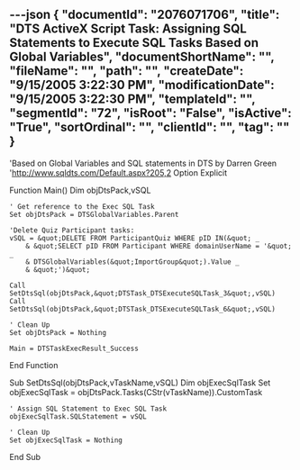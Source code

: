 ---json
{
  "documentId": "2076071706",
  "title": "DTS ActiveX Script Task: Assigning SQL Statements to Execute SQL Tasks Based on Global Variables",
  "documentShortName": "",
  "fileName": "",
  "path": "",
  "createDate": "9/15/2005 3:22:30 PM",
  "modificationDate": "9/15/2005 3:22:30 PM",
  "templateId": "",
  "segmentId": "72",
  "isRoot": "False",
  "isActive": "True",
  "sortOrdinal": "",
  "clientId": "",
  "tag": ""
}
---

'Based on Global Variables and SQL statements in DTS by Darren Green
'http://www.sqldts.com/Default.aspx?205,2
Option Explicit

Function Main()
    Dim objDtsPack,vSQL

    ' Get reference to the Exec SQL Task
    Set objDtsPack = DTSGlobalVariables.Parent

    'Delete Quiz Participant tasks:
    vSQL = &quot;DELETE FROM ParticipantQuiz WHERE pID IN(&quot; _
        & &quot;SELECT pID FROM Participant WHERE domainUserName = '&quot; _
        & DTSGlobalVariables(&quot;ImportGroup&quot;).Value _
        & &quot;')&quot;

    Call SetDtsSql(objDtsPack,&quot;DTSTask_DTSExecuteSQLTask_3&quot;,vSQL)
    Call SetDtsSql(objDtsPack,&quot;DTSTask_DTSExecuteSQLTask_6&quot;,vSQL)

    ' Clean Up
    Set objDtsPack = Nothing

    Main = DTSTaskExecResult_Success
End Function

Sub SetDtsSql(objDtsPack,vTaskName,vSQL)
    Dim objExecSqlTask
    Set objExecSqlTask = objDtsPack.Tasks(CStr(vTaskName)).CustomTask

    ' Assign SQL Statement to Exec SQL Task
    objExecSqlTask.SQLStatement = vSQL

    ' Clean Up
    Set objExecSqlTask = Nothing
End Sub
